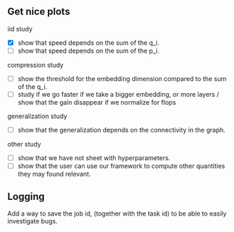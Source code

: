
## Get nice plots

iid study
- [x] show that speed depends on the sum of the q_i.
- [ ] show that speed depends on the sum of the p_i.

compression study
- [ ] show the threshold for the embedding dimension compared to the sum of the q_i.
- [ ] study if we go faster if we take a bigger embedding, or more layers / show that the gain disappear if we normalize for flops

generalization study
- [ ] show that the generalization depends on the connectivity in the graph.

other study
- [ ] show that we have not sheet with hyperparameters.
- [ ] show that the user can use our framework to compute other quantities they may found relevant.

## Logging
Add a way to save the job id, (together with the task id) to be able to easily investigate bugs.
